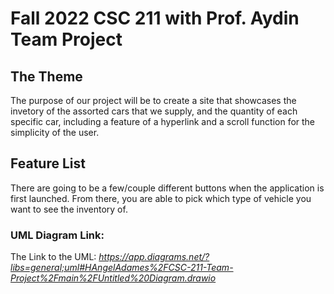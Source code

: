 # Fall 2022 CSC 211 with Prof. Aydin Team Project 

## The Theme

  The purpose of our project will be to create a site that showcases the invetory of the assorted cars that we supply, and the quantity of each specific car, including a feature of a hyperlink and a scroll function for the simplicity of the user.

## Feature List

There are going to be a few/couple different buttons when the application is first launched.  From there, you are able to pick which type of vehicle you want
to see the inventory of.  


### UML Diagram Link:
The Link to the UML:
*https://app.diagrams.net/?libs=general;uml#HAngelAdames%2FCSC-211-Team-Project%2Fmain%2FUntitled%20Diagram.drawio*

### 

